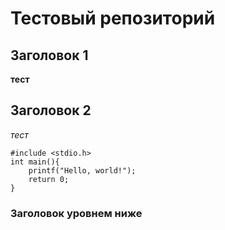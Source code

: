 # Тестовый репозиторий
## Заголовок 1

**тест**

## Заголовок 2

_тест_

```
#include <stdio.h>
int main(){
	printf("Hello, world!");
	return 0;
}
```
### Заголовок уровнем ниже 

